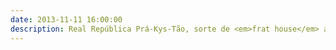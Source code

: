 ```yaml
---
date: 2013-11-11 16:00:00
description: Real República Prá-Kys-Tão, sorte de <em>frat house</em> anarchiste, si j’ai bien compris. Coimbra.
---
```

